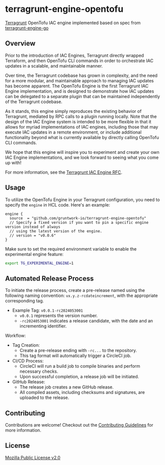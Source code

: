# terragrunt-engine-opentofu

[Terragrunt](https://github.com/gruntwork-io/terragrunt) OpenTofu IAC engine implemented based on spec from [terragrunt-engine-go](https://github.com/gruntwork-io/terragrunt-engine-go)

## Overview

Prior to the introduction of IAC Engines, Terragrunt directly wrapped Terraform, and then OpenTofu CLI commands in order to orchestrate IAC updates in a scalable, and maintainable manner.

Over time, the Terragrunt codebase has grown in complexity, and the need for a more modular, and maintainable approach to managing IAC updates has become apparent. The OpenTofu Engine is the first Terragrunt IAC Engine implementation, and is designed to demonstrate how IAC updates can be delegated to a separate plugin that can be maintained independently of the Terragrunt codebase.

As it stands, this engine simply reproduces the existing behavior of Terragrunt, mediated by RPC calls to a plugin running locally. Note that the design of the IAC Engine system is intended to be more flexible in that it allows for myriad implementations of IAC engines, including those that may execute IAC updates in a remote environment, or include additional functionality beyond what is currently available by directly calling OpenTofu CLI commands.

We hope that this engine will inspire you to experiment and create your own IAC Engine implementations, and we look forward to seeing what you come up with!

For more information, see the [Terragrunt IAC Engine RFC](https://github.com/gruntwork-io/terragrunt/issues/3103).

## Usage

To utilize the OpenTofu Engine in your Terragrunt configuration, you need to specify the `engine` in HCL code.
Here's an example:

```hcl
engine {
  source  = "github.com/gruntwork-io/terragrunt-engine-opentofu"
  // Specify a fixed version if you want to pin a specific engine version instead of always
  // using the latest version of the engine.
  // version = "v0.0.6"
}
```

Make sure to set the required environment variable to enable the experimental engine feature:

```bash
export TG_EXPERIMENTAL_ENGINE=1
```

## Automated Release Process

To initiate the release process, create a pre-release named using the following naming convention: `vx.y.z-rcdateincrement`, with the appropriate corresponding tag.

* Example Tag: `v0.0.1-rc2024053001`
  * `v0.0.1` represents the version number.
  * `-rc2024053001` indicates a release candidate, with the date and an incrementing identifier.

Workflow:

* Tag Creation:
  * Create a pre-release ending with `-rc...` to the repository.
  * This tag format will automatically trigger a CircleCI job.
* CI/CD Process:
  * CircleCI will run a build job to compile binaries and perform necessary checks.
  * Upon successful completion, a release job will be initiated.
* GitHub Release:
  * The release job creates a new GitHub release.
  * All compiled assets, including checksums and signatures, are uploaded to the release.

## Contributing

Contributions are welcome! Checkout out the [Contributing Guidelines](./CONTRIBUTING.md) for more information.

## License

[Mozilla Public License v2.0](./LICENSE)
